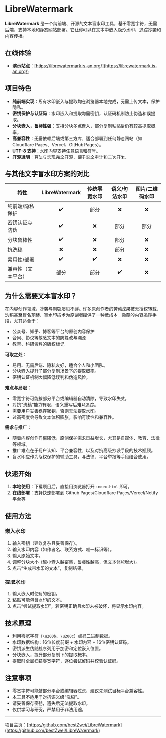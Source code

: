 # LibreWatermark

**LibreWatermark** 是一个纯前端、开源的文本盲水印工具，基于零宽字符，无需后端，支持本地和静态网站部署。它让你可以在文本中嵌入隐形水印，追踪抄袭和内容传播。

## 在线体验

- **演示站点**：[https://librewatermark.is-an.org/](https://librewatermark.is-an.org/)

## 项目特色

- **纯前端实现**：所有水印嵌入与提取均在浏览器本地完成，无需上传文本，保护隐私。
- **密钥保护与认证码**：水印嵌入和提取均需密钥，认证码机制防止伪造和误提取。
- **分块嵌入，鲁棒性强**：支持分块多点嵌入，部分复制粘贴后仍有较高提取概率。
- **高兼容性**：无需依赖后端或第三方库，适合部署到任何静态网站（如 Cloudflare Pages、Vercel、GitHub Pages）。
- **UTF-8 支持**：水印内容支持任意语言和符号。
- **开源透明**：算法与实现完全开源，便于安全审计和二次开发。

## 与其他文字盲水印方案的对比

| 特性                  | LibreWatermark | 传统零宽水印 | 语义/句法水印 | 图片/二维码水印 |
|-----------------------|:--------------:|:------------:|:-------------:|:---------------:|
| 纯前端/隐私保护       |      ✔️        |      部分    |      ❌        |      ❌         |
| 密钥认证与防伪        |      ✔️        |      ❌      |      部分      |      部分       |
| 分块鲁棒性            |      ✔️        |      ❌      |      部分      |      ❌         |
| 抗洗稿                |      ❌        |      ❌      |      部分      |      ❌         |
| 易用性/部署           |      ✔️        |      ✔️      |      ❌        |      ❌         |
| 兼容性（文本平台）    |      部分      |      部分    |      ✔️        |      ❌         |

## 为什么需要文本盲水印？

在内容创作领域，抄袭与剽窃屡见不鲜。许多原创作者的劳动成果被无授权转载、洗稿甚至冒名顶替。盲水印技术为原创者提供了一种低成本、隐蔽的内容追踪手段，尤其适合于：

- 公众号、知乎、博客等平台的原创内容保护
- 合同、协议等敏感文本的防篡改与溯源
- 教育、科研资料的版权标记

**可取之处：**
- 易用、无需后端、隐私友好，适合个人和小团队。
- 分块嵌入提升了部分复制场景下的提取概率。
- 密钥认证机制大幅降低误判和伪造风险。

**难点与局限：**
- 零宽字符可能被部分平台或编辑器自动清除，导致水印失效。
- 对抗“洗稿”能力有限，语义重写后难以追踪。
- 需要用户妥善保存密钥，否则无法提取水印。
- 过高密度会导致文本体积膨胀，影响可读性和兼容性。

**需求与推广：**
- 随着内容创作门槛降低，原创保护需求日益增长，尤其是自媒体、教育、法律等领域。
- 推广难点在于用户认知、平台兼容性，以及对抗高级抄袭手段的技术瓶颈。
- 盲水印应作为版权保护的辅助工具，与法律、平台举报等手段结合使用。

## 快速开始

1. **本地使用**：下载项目后，直接用浏览器打开 `index.html` 即可。
2. **在线部署**：支持快速部署到 Github Pages/Cloudflare Pages/Vercel/Netify 平台等

## 使用方法

### 嵌入水印

1. 输入密钥（建议复杂且妥善保存）。
2. 输入水印内容（如作者名、联系方式、唯一标识等）。
3. 输入原始文本。
4. 调整分块大小（越小嵌入越密集，鲁棒性越高，但文本体积增大）。
5. 点击“生成带水印的文本”，复制结果。

### 提取水印

1. 输入嵌入时使用的密钥。
2. 粘贴可能包含水印的文本。
3. 点击“尝试提取水印”，若密钥正确且水印未被破坏，将显示水印内容。

## 技术原理

- 利用零宽字符（`\u200b`、`\u200c`）编码二进制数据。
- 水印数据结构：16位长度前缀 + 水印内容 + 16位密钥认证码。
- 密钥派生伪随机序列用于加密和定位嵌入位置。
- 分块嵌入，提升部分复制下的提取概率。
- 提取时全局扫描零宽字符，逐位尝试解码并校验认证码。

## 注意事项

- 零宽字符可能被部分平台或编辑器过滤，建议先测试目标平台兼容性。
- 本工具不适用于对抗语义级“洗稿”。
- 请妥善保存密钥，遗失后无法提取水印。
- 仅供学习与研究，严禁用于非法用途。

---

项目主页：[https://github.com/bestZwei/LibreWatermark](https://github.com/bestZwei/LibreWatermark)
